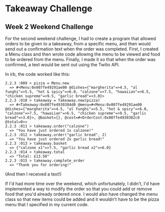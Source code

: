 Takeaway Challenge
==================

Week 2 Weekend Challenge
-------

For the second weekend challenge, I had to create a program that allowed orders to be given to a takeaway, from a specific menu, and then would send out a confirmation text when the order was completed. First, I created a Menu class and then wrote code allowing the menu to be viewed and food to be ordered from the menu. Finally, I made it so that when the order was confirmed, a text would be sent out using the Twilio API.

In irb, the code worked like this:

    2.2.3 :009 > pizza = Menu.new
      => #<Menu:0x007fe49291ae00 @dishes={"margherita"=>4.5, "al funghi"=>5.5, "hot & spicy"=>6.0, "calzone"=>7.5, "hawaiian"=>6.5, "chicken supreme"=>9.5, "garlic bread"=>3.0}>
    2.2.3 :010 > takeaway = Takeaway.new(pizza)
      => #<Takeaway:0x007fe4930384d0 @menu=#<Menu:0x007fe49291ae00 @dishes={"margherita"=>4.5, "al funghi"=>5.5, "hot & spicy"=>6.0, "calzone"=>7.5, "hawaiian"=>6.5, "chicken supreme"=>9.5, "garlic bread"=>3.0}>, @basket={}, @cost=#<OrderCost:0x007fe4930382c8 @total=0>>
    2.2.3 :011 > takeaway.order("calzone")
      => "You have just ordered 1x calzone!"
    2.2.3 :012 > takeaway.order("garlic bread", 2)
      => "You have just ordered 2x garlic bread!"
    2.2.3 :013 > takeaway.basket
      => {"calzone x1"=>7.5, "garlic bread x2"=>6.0}
    2.2.3 :014 > takeaway.total
      => "Total: £13.50"
    2.2.3 :015 > takeaway.complete_order
      => "Thank you for ordering!"

(And then I received a text!)


If I'd had more time over the weekend, which unfortunately, I didn't, I'd have implemented a way to modify the order so that you could add or remove food that you'd already ordered once. I would also have changed the menu class so that new items could be added and it wouldn't have to be the pizza menu that I specified in my current code.